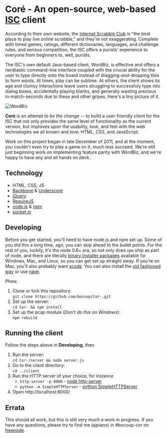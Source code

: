 # Coré - An open-source, web-based [ISC](http://isc.ro) client

According to their own website, the [Internet Scrabble Club](http://isc.ro) is "the best place to play live online scrabble," and they're not exaggerating. Complete with timed games, ratings, different dictionaries, languages, and challenge rules, and serious competition, the ISC offers a purists' experience to everyone from beginners to, well, purists.

The ISC's own default Java-based client, WordBiz, is effective and offers a nerdtastic command-line interface coupled with the crucial ability for the user to type directly onto the board instead of dragging-and-dropping tiles to form words. At times, play can be sublime. At others, the client shows its age and clumsy interactions leave users struggling to successfuly type into dialog boxes, accidentally playing blanks, and generally wasting precious in-match-seconds due to these and other gripes. Here's a tiny picture of it.

![WordBiz](http://freegamedownloads.tk/th/wordbiz-1.7-1318547374.jpg)

**Coré** is an attempt to *be the change* -- to build a user-friendly client for the ISC that not only provides the same level of functionality as the current version, but improves upon the usability, look, and feel with the web technologies we all known and love: HTML, CSS, and JavaScript.

Work on this project began in late December of 2011, and at the moment, you couldn't even try to play a game on it, much less succeed. We're still just beginning work on implementing feature parity with WordBiz, and we're happy to have any and all hands on deck.

## Technology

* HTML, CSS, JS
* [Backbone](http://documentcloud.github.com/backbone/) & [Underscore](http://documentcloud.github.com/underscore/)
* [jQuery](http://jquery.com)
* [RequireJS](http://requirejs.org)
* [node.js](http://nodejs.org) & [npm](http://npmjs.org)
* [socket.io](http://socket.io)

## Developing

Before you get started, you'll need to have node.js and npm set up. Some of you did this a long time, ago, you can skip ahead to the bullet points. For the rest of you, luckily, it's the node 0.6+ era, so not only does `npm` ship as part of node, and there are literally [binary installer packages](http://nodejs.org/#download)
available for Windows, Mac, and Linux, so you can get set up straight away. If you're on Mac, you'll also probably want [xcode](http://developer.apple.com/xcode/). You can also install the [old fashioned way](https://github.com/joyent/node/wiki/Installation) or use [nave](https://github.com/isaacs/nave).

Phew.

1. Clone or fork this repository:<br/>`git clone https://github.com/bocoup/Cor-.git`
2. Set up the server:<br/>`cd Cor- && npm install`
3. Set up the pcap module (*Don't do this on Windows*):<br/>`npm rebuild`

## Running the client

Follow the steps above in **Developing**, then

1. Run the server:<br/>`cd Cor-/server && node server.js`
2. Go to the client directory:<br/>`cd ../client`
3. Run the HTTP server of your choice, for instance
    * `http-server -p 8000` - [node http-server](http://search.npmjs.org/#/http-server)
    * `python -m SimpleHTTPServer` - [python SimpleHTTPServer](http://effbot.org/librarybook/simplehttpserver.htm)
4. Open http://localhost:8000/

## Errata

This should all work, but this is still very much a work in progress. If you have any questions, please try to find me (ajpiano) in #bocoup-cor on [freenode](http://irc.freenode.net). 
